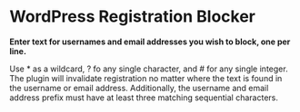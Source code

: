 <h1><b>WordPress Registration Blocker</b></h1>
<p><b>Enter text for usernames and email addresses you wish to block, one per line.</b></p>
<p></p>Use * as a wildcard, ? fo any single character, and # for any single integer.
The plugin will invalidate registration no matter where the text is found in the username or email address.
Additionally, the username and email address prefix must have at least three matching sequential characters.</p>
